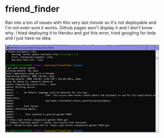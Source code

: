 # friend_finder

Ran into a ton of issues with this very last minute so it's not deployable and I'm not even sure it works. Github pages won't display it
and I don't know why. I tried deploying it to Heroku and got this error, tried googling for help and I just have no idea. 

![wtf](https://github.com/baileyjace/friend_finder/blob/master/images/Capture.PNG?raw=true)


